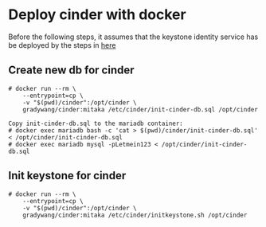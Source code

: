 # Deploy cinder with docker

Before the following steps, it assumes that the keystone identity service has be deployed by the steps in [here](https://github.com/gradywang/notesofyongqiao/tree/master/openstack/keystone/docker)

## Create new db for cinder
```
# docker run --rm \
    --entrypoint=cp \
    -v "$(pwd)/cinder":/opt/cinder \
    gradywang/cinder:mitaka /etc/cinder/init-cinder-db.sql /opt/cinder

Copy init-cinder-db.sql to the mariadb container:
# docker exec mariadb bash -c 'cat > $(pwd)/cinder/init-cinder-db.sql' < /opt/cinder/init-cinder-db.sql
# docker exec mariadb mysql -pLetmein123 < /opt/cinder/init-cinder-db.sql
```

## Init keystone for cinder
```
# docker run --rm \
    --entrypoint=cp \
    -v "$(pwd)/cinder":/opt/cinder \
    gradywang/cinder:mitaka /etc/cinder/initkeystone.sh /opt/cinder


```